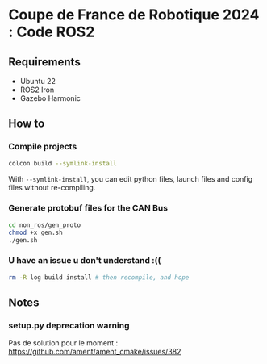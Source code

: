 # Coupe de France de Robotique 2024 : Code ROS2

## Requirements

- Ubuntu 22
- ROS2 Iron
- Gazebo Harmonic

## How to

### Compile projects
```bash
colcon build --symlink-install
```
With `--symlink-install`, you can edit python files, launch files and config files without re-compiling.

### Generate protobuf files for the CAN Bus
```bash
cd non_ros/gen_proto
chmod +x gen.sh
./gen.sh
```

### U have an issue u don't understand :((
```bash
rm -R log build install # then recompile, and hope
```


## Notes

### setup.py deprecation warning

Pas de solution pour le moment : https://github.com/ament/ament_cmake/issues/382
